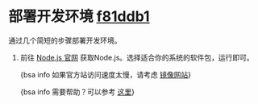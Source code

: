 # 部署开发环境&nbsp;[<span class='badge badge-info'>f81ddb1</span>](https://github.com/Andy-K-Sparklight/MyMCL/tree/f81ddb1cb951944a28a60e8ee5362cbbcf6336f9)

通过几个简短的步骤部署开发环境。

1. 前往 [Node.js 官网](https://nodejs.org) 获取Node.js。选择适合你的系统的软件包，运行即可。

   {bsa info <i class='fa fa-rocket'></i> 如果官方站访问速度太慢，请考虑 <a class='alert-link' href='http://nodejs.cn' target='_blank'>镜像网站</a>}

   {bsa info <i class='fa fa-hand-paper'></i> 需要帮助？可以参考 <a class='alert-link' href='https://www.runoob.com/nodejs/nodejs-install-setup.html' target='_blank'>这里</a>}


